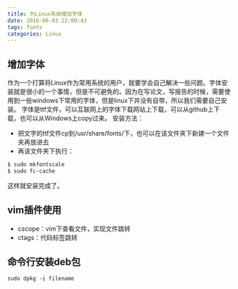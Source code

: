 ```yaml
---
title: 为Linux系统增加字体
date: 2016-06-03 22:09:43
tags: fonts 
categories: Linux
---
```

## 增加字体
<!--more-->

作为一个打算将Linux作为常用系统的用户，就要学会自己解决一些问题。字体安装就是很小的一个事情，但是不可避免的。因为在写论文，写报告的时候，需要使用到一些windows下常用的字体，但是linux下并没有自带，所以我们需要自己安装。
字体是ttf文件，可以互联网上的字体下载网站上下载，可以从github上下载，也可以从Windows上copy过来。
安装方法：
- 把文字的ttf文件cp到/usr/share/fonts/下，也可以在该文件夹下新建一个文件夹再放进去
- 再该文件夹下执行：
``` bash
$ sudo mkfontscale
$ sudo fc-cache
```
这样就安装完成了。


## vim插件使用
- cscope：vim下查看文件，实现文件跳转
- ctags：代码标签跳转



## 命令行安装deb包
```shell
sudo dpkg -i filename
```
